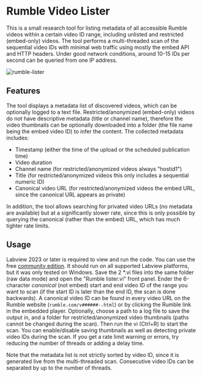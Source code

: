 # Rumble Video Lister

This is a small research tool for listing metadata of all accessible Rumble videos within a certain video ID range, including unlisted and restricted (embed-only) videos. The tool performs a multi-threaded scan of the sequential video IDs with minimal web traffic using mostly the embed API and HTTP headers. Under good network conditions, around 10-15 IDs per second can be queried from one IP address.

![rumble-lister](https://github.com/user-attachments/assets/aa7633c3-fac6-4b21-ad2b-20db0144de5b)

## Features

The tool displays a metadata list of discovered videos, which can be optionally logged to a text file. Restricted/anonymized (embed-only) videos do not have descriptive metadata (title or channel name), therefore the video thumbnails can be optionally downloaded into a folder (the file name being the embed video ID) to infer the content. The collected metadata includes:
- Timestamp (either the time of the upload or the scheduled publication time)
- Video duration
- Channel name (for restricted/anonymized videos always "hostid1")
- Title (for restricted/anonymized videos this only includes a sequential numeric ID)
- Canonical video URL (for restricted/anonymized videos the embed URL, since the canonical URL appears as private)

In addition, the tool allows searching for privated video URLs (no metadata are available) but at a significantly slower rate, since this is only possible by querying the canonical (rather than the embed) URL, which has much tighter rate limits.

## Usage

Labview 2023 or later is required to view and run the code. You can use the free [community edition](https://www.ni.com/en/support/downloads/software-products/download.labview-community.html). It should run on all supported Labview platforms, but it was only tested on Windows. Save the 2 *.vi files into the same folder (raw data mode) and open the "Rumble lister.vi" front panel. Ender the 6-character *canonical* (not embed) start and end video ID of the range you want to scan (if the start ID is later than the end ID, the scan is done backwards). A canonical video ID can be found in every video URL on the Rumble website (`rumble.com/v######-.html`) or by clicking the Rumble link in the embedded player. Optionally, choose a path to a log file to save the output in, and a folder for restricted/anonymized video thumbnails (paths cannot be changed during the scan). Then run the vi (Ctrl+R) to start the scan. You can enable/disable saving thumbnails as well as detecting private video IDs during the scan. If you get a rate limit warning or errors, try reducing the number of threads or adding a delay time.

Note that the metadata list is not strictly sorted by video ID, since it is generated live from the multi-threaded scan. Consecutive video IDs can be separated by up to the number of threads.

